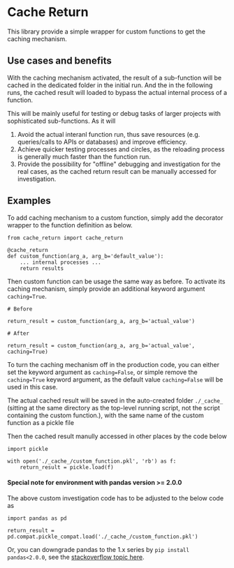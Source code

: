 # Cache Return

This library provide a simple wrapper for custom functions to get the caching mechanism.

## Use cases and benefits

With the caching mechanism activated, the result of a sub-function will be cached in the dedicated folder in the initial run. And the in the following runs, the cached result will loaded to bypass the actual internal process of a function. 

This will be mainly useful for testing or debug tasks of larger projects with sophisticated sub-functions. As it will

1. Avoid the actual interanl function run, thus save resources (e.g. queries/calls to APIs or databases) and improve efficiency.
2. Achieve quicker testing processes and circles, as the reloading process is generally much faster than the function run.
3. Provide the possibility for "offline" debugging and investigation for the real cases, as the cached return result can be manually accessed for investigation.

## Examples

To add caching mechanism to a custom function, simply add the decorator wrapper to the function definition as below.

```
from cache_return import cache_return

@cache_return
def custom_function(arg_a, arg_b='default_value'):
    ... internal processes ...
    return results
```

Then custom function can be usage the same way as before. To activate its caching mechanism, simply provide an additional keyword argument `caching=True`.

```
# Before

return_result = custom_function(arg_a, arg_b='actual_value')

# After

return_result = custom_function(arg_a, arg_b='actual_value', caching=True)
```

To turn the caching mechanism off in the production code, you can either set the keyword argument as `caching=False`, or simple remove the `caching=True` keyword argument, as the default value `caching=False` will be used in this case.

The actual cached result will be saved in the auto-created folder `./_cache_` (sitting at the same directory as the top-level running script, not the script containing the custom function.), with the same name of the custom function as a pickle file

Then the cached result manully accessed in other places by the code below

```
import pickle

with open('./_cache_/custom_function.pkl', 'rb') as f:
    return_result = pickle.load(f)
```

#### Special note for environment with pandas version >= 2.0.0

The above custom investigation code has to be adjusted to the below code as 

```
import pandas as pd

return_result = pd.compat.pickle_compat.load('./_cache_/custom_function.pkl') 
```
Or, you can downgrade pandas to the 1.x series by `pip install pandas<2.0.0`, see the [stackoverflow topic here](https://stackoverflow.com/questions/75953279/modulenotfounderror-no-module-named-pandas-core-indexes-numeric-using-metaflo).